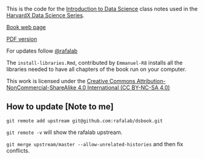 This is the code for the [Introduction to Data Science](https://rafalab.github.io/dsbook/) class notes used in the
 [HarvardX Data Science Series](https://www.edx.org/professional-certificate/harvardx-data-science).

[Book web page](https://rafalab.github.io/dsbook/)

[PDF version](https://leanpub.com/datasciencebook)

For updates follow
<a class="twitter-follow-button"
  href="https://twitter.com/rafalab">
 @rafalab</a>

The `install-libraries.Rmd`, contributed by `Emmanuel-R8` installs all the libraries needed to have all chapters of the book run on your computer. 

This work is licensed under the [Creative Commons Attribution-NonCommercial-ShareAlike 4.0 International (CC BY-NC-SA 4.0)](https://creativecommons.org/licenses/by-nc-sa/4.0)

## How to update [Note to me]

`git remote add upstream git@github.com:rafalab/dsbook.git`

`git remote -v` will show the rafalab upstream.

`git merge upstream/master --allow-unrelated-histories` and then fix conflicts.